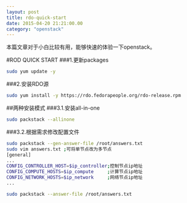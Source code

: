 ```yaml
---
layout: post
title: rdo-quick-start
date: 2015-04-20 21:21:00.00
category: "openstack"
---
```


本篇文章对于小白比较有用，能够快速的体验一下openstack。

#ROD QUICK START
###1.更新packages
```bash
sudo yum update -y
```
###2.安装RDO源
```bash
sudo yum install -y https://rdo.fedorapeople.org/rdo-release.rpm
```
##两种安装模式
###3.1.安装all-in-one
```bash
sudo packstack --allinone
```
###3.2.根据需求修改配置文件
```bash
sudo packstack --gen-answer-file /root/answers.txt
sudo vim answers.txt ;可将单节点改为多节点
[general]
...
CONFIG_CONTROLLER_HOST=$ip_controller;控制节点ip地址
CONFIG_COMPUTE_HOSTS=$ip_compute     ;计算节点ip地址
CONFIG_NETWORK_HOSTS=$ip_network     ;网络节点ip地址
...

sudo packstack --answer-file /root/answers.txt
```
